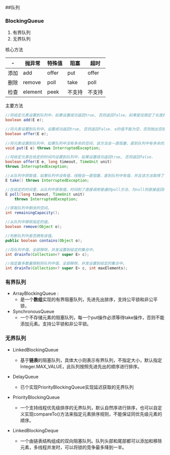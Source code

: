 ##队列
 ### BlockingQueue
   1. 有界队列
   2. 无界队列

   核心方法

| - | 抛异常 | 特殊值| 阻塞| 超时|
| ---| ---| ---| ---| ---|
| 添加| add | offer| put | offer|
| 删除| remove | poll | take | poll|
| 检查| element | peek | 不支持 | 不支持|

主要方法
```java
//将给定元素设置到队列中，如果设置成功返回true, 否则返回false。如果是往限定了长度的队列中设置值，推荐使用offer()方法。
boolean add(E e);

//将元素设置到队列中，设置成功返回true, 否则返回false. e的值不能为空，否则抛出空指针异常。
boolean offer(E e);
    
//将元素设置到队列中，如果队列中没有多余的空间，该方法会一直阻塞，直到队列中有多余的空间。
void put(E e) throws InterruptedException;

//将给定元素在给定的时间内设置到队列中，如果设置成功返回true, 否则返回false.
boolean offer(E e, long timeout, TimeUnit unit)
throws InterruptedException;

//从队列中获取值，如果队列中没有值，线程会一直阻塞，直到队列中有值，并且该方法取得了该值。
E take() throws InterruptedException;

//在给定的时间里，从队列中获取值，时间到了直接调用普通的poll方法，为null则直接返回null。
E poll(long timeout, TimeUnit unit)
    throws InterruptedException;

//获取队列中剩余的空间。
int remainingCapacity();

//从队列中移除指定的值。
boolean remove(Object o);

//判断队列中是否拥有该值。
public boolean contains(Object o);

//将队列中值，全部移除，并发设置到给定的集合中。
int drainTo(Collection<? super E> c);

//指定最多数量限制将队列中值，全部移除，并发设置到给定的集合中。
int drainTo(Collection<? super E> c, int maxElements);
```


 

  ### 有界队列 
- ArrayBlockingQueue : 
    * 是一个**数组**实现的有界阻塞队列，先进先出排序，支持公平锁和非公平锁，
- SynchronousQueue   
    * 一个不存储元素的阻塞队列，每一个put操作必须等待take操作，否则不能添加元素。支持公平锁和非公平锁。
 ### 无界队列
- LinkedBlockingQueue 
    * 基于**链表**的阻塞队列，具体大小则表示有界队列，不指定大小，默认指定Integer.MAX_VALUE，此队列按照先进先出的顺序进行排序。
   
- DelayQueue
    * 已个实现PriorityBlockingQueue实现延迟获取的无界队列
- PriorityBlockingQueue
    * 一个支持线程优先级排序的无界队列，默认自然序进行排序，也可以自定义实现compareTo()方法来指定元素排序规则，不能保证同优先级元素的顺序。
- LinkedBlockingDeque
    * 一个由链表结构组成的双向阻塞队列。队列头部和尾部都可以添加和移除元素，多线程并发时，可以将锁的竞争最多降到一半。
    
    